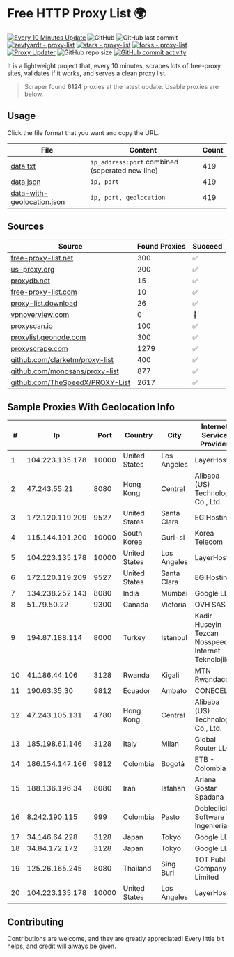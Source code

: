 
# Free HTTP Proxy List 🌍

[![Every 10 Minutes Update](https://github.com/mertguvencli/http-proxy-list/actions/workflows/main.yml/badge.svg?branch=main)](https://github.com/mertguvencli/http-proxy-list/actions/workflows/main.yml)
![GitHub](https://img.shields.io/github/license/mertguvencli/http-proxy-list)
![GitHub last commit](https://img.shields.io/github/last-commit/mertguvencli/http-proxy-list)
[![zevtyardt - proxy-list](https://img.shields.io/static/v1?label=zevtyardt&message=proxy-list&color=blue&logo=github)](https://github.com/zevtyardt/proxy-list "Go to GitHub repo")
[![stars - proxy-list](https://img.shields.io/github/stars/zevtyardt/proxy-list?style=social)](https://github.com/zevtyardt/proxy-list)
[![forks - proxy-list](https://img.shields.io/github/forks/zevtyardt/proxy-list?style=social)](https://github.com/zevtyardt/proxy-list)
[![Proxy Updater](https://github.com/zevtyardt/proxy-list/workflows/Proxy%20Updater/badge.svg)](https://github.com/zevtyardt/proxy-list/actions?query=workflow:"Proxy+Updater")
![GitHub repo size](https://img.shields.io/github/repo-size/zevtyardt/proxy-list)
[![GitHub commit activity](https://img.shields.io/github/commit-activity/m/zevtyardt/proxy-list?logo=commits)](https://github.com/zevtyardt/proxy-list/commits/main)

It is a lightweight project that, every 10 minutes, scrapes lots of free-proxy sites, validates if it works, and serves a clean proxy list.

> Scraper found **6124** proxies at the latest update. Usable proxies are below.

## Usage

Click the file format that you want and copy the URL.

|File|Content|Count|
|----|-------|-----|
|[data.txt](https://raw.githubusercontent.com/mertguvencli/http-proxy-list/main/proxy-list/data.txt)|`ip_address:port` combined (seperated new line)|419|
|[data.json](https://raw.githubusercontent.com/mertguvencli/http-proxy-list/main/proxy-list/data.json)|`ip, port`|419|
|[data-with-geolocation.json](https://raw.githubusercontent.com/mertguvencli/http-proxy-list/main/proxy-list/data-with-geolocation.json)|`ip, port, geolocation`|419|

## Sources

|Source|Found Proxies|Succeed|
|------|-------------|-------|
|[free-proxy-list.net](https://free-proxy-list.net)|300|✅|
|[us-proxy.org](https://www.us-proxy.org)|200|✅|
|[proxydb.net](http://proxydb.net)|15|✅|
|[free-proxy-list.com](https://free-proxy-list.com/?page=&port=&type%5B%5D=http&type%5B%5D=https&up_time=0&search=Search)|10|✅|
|[proxy-list.download](https://www.proxy-list.download/HTTP)|26|✅|
|[vpnoverview.com](https://vpnoverview.com/privacy/anonymous-browsing/free-proxy-servers)|0|🚫|
|[proxyscan.io](https://www.proxyscan.io)|100|✅|
|[proxylist.geonode.com](https://proxylist.geonode.com/api/proxy-list?limit=300&page=1&sort_by=lastChecked&sort_type=desc&protocols=http,https)|300|✅|
|[proxyscrape.com](https://api.proxyscrape.com/v2/?request=displayproxies&protocol=http&timeout=10000&country=all&ssl=all&anonymity=all)|1279|✅|
|[github.com/clarketm/proxy-list](https://raw.githubusercontent.com/clarketm/proxy-list/master/proxy-list-raw.txt)|400|✅|
|[github.com/monosans/proxy-list](https://raw.githubusercontent.com/monosans/proxy-list/main/proxies/http.txt)|877|✅|
|[github.com/TheSpeedX/PROXY-List](https://raw.githubusercontent.com/TheSpeedX/PROXY-List/master/http.txt)|2617|✅|


## Sample Proxies With Geolocation Info

|#|Ip|Port|Country|City|Internet Service Provider|
|-|--|----|-------|----|-------------------------|
|1|104.223.135.178|10000|United States|Los Angeles|LayerHost|
|2|47.243.55.21|8080|Hong Kong|Central|Alibaba (US) Technology Co., Ltd.|
|3|172.120.119.209|9527|United States|Santa Clara|EGIHosting|
|4|115.144.101.200|10000|South Korea|Guri-si|Korea Telecom|
|5|104.223.135.178|10000|United States|Los Angeles|LayerHost|
|6|172.120.119.209|9527|United States|Santa Clara|EGIHosting|
|7|134.238.252.143|8080|India|Mumbai|Google LLC|
|8|51.79.50.22|9300|Canada|Victoria|OVH SAS|
|9|194.87.188.114|8000|Turkey|Istanbul|Kadir Huseyin Tezcan Nosspeed Internet Teknolojileri|
|10|41.186.44.106|3128|Rwanda|Kigali|MTN Rwandacell|
|11|190.63.35.30|9812|Ecuador|Ambato|CONECEL|
|12|47.243.105.131|4780|Hong Kong|Central|Alibaba (US) Technology Co., Ltd.|
|13|185.198.61.146|3128|Italy|Milan|Global Router LLC|
|14|186.154.147.166|9812|Colombia|Bogotá|ETB - Colombia|
|15|188.136.196.34|8080|Iran|Isfahan|Ariana Gostar Spadana|
|16|8.242.190.115|999|Colombia|Pasto|Dobleclick Software E Ingenieria|
|17|34.146.64.228|3128|Japan|Tokyo|Google LLC|
|18|34.84.172.172|3128|Japan|Tokyo|Google LLC|
|19|125.26.165.245|8080|Thailand|Sing Buri|TOT Public Company Limited|
|20|104.223.135.178|10000|United States|Los Angeles|LayerHost|



## Contributing

Contributions are welcome, and they are greatly appreciated! Every
little bit helps, and credit will always be given.

